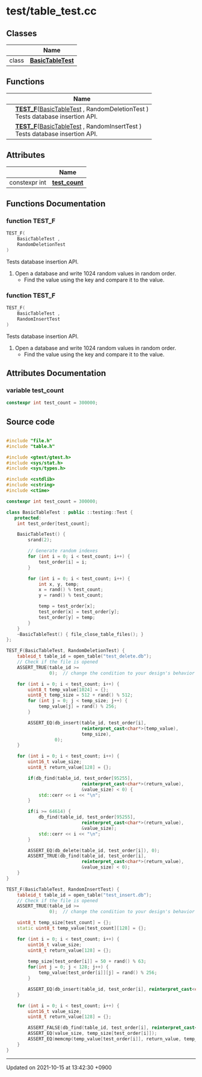 

# test/table_test.cc



## Classes

|                | Name           |
| -------------- | -------------- |
| class | **[BasicTableTest](/Classes/BasicTableTest)**  |

## Functions

|                | Name           |
| -------------- | -------------- |
| | **[TEST_F](/Modules/TestCode#function-test_f)**(<a href="/Classes/BasicTableTest">BasicTableTest</a> , RandomDeletionTest )<br>Tests database insertion API.  |
| | **[TEST_F](/Modules/TestCode#function-test_f)**(<a href="/Classes/BasicTableTest">BasicTableTest</a> , RandomInsertTest )<br>Tests database insertion API.  |

## Attributes

|                | Name           |
| -------------- | -------------- |
| constexpr int | **[test_count](/Modules/TestCode#variable-test_count)**  |


## Functions Documentation

### function TEST_F

```cpp
TEST_F(
    BasicTableTest ,
    RandomDeletionTest 
)
```

Tests database insertion API. 



1. Open a database and write 1024 random values in random order.
    * Find the value using the key and compare it to the value. 


### function TEST_F

```cpp
TEST_F(
    BasicTableTest ,
    RandomInsertTest 
)
```

Tests database insertion API. 



1. Open a database and write 1024 random values in random order.
    * Find the value using the key and compare it to the value. 



## Attributes Documentation

### variable test_count

```cpp
constexpr int test_count = 300000;
```



## Source code

```cpp

#include "file.h"
#include "table.h"

#include <gtest/gtest.h>
#include <sys/stat.h>
#include <sys/types.h>

#include <cstdlib>
#include <cstring>
#include <ctime>

constexpr int test_count = 300000;

class BasicTableTest : public ::testing::Test {
   protected:
    int test_order[test_count];

    BasicTableTest() {
        srand(2);

        // Generate random indexes
        for (int i = 0; i < test_count; i++) {
            test_order[i] = i;
        }

        for (int i = 0; i < test_count; i++) {
            int x, y, temp;
            x = rand() % test_count;
            y = rand() % test_count;

            temp = test_order[x];
            test_order[x] = test_order[y];
            test_order[y] = temp;
        }
    }
    ~BasicTableTest() { file_close_table_files(); }
};

TEST_F(BasicTableTest, RandomDeletionTest) {
    tableid_t table_id = open_table("test_delete.db");
    // Check if the file is opened
    ASSERT_TRUE(table_id >=
                0);  // change the condition to your design's behavior

    for (int i = 0; i < test_count; i++) {
        uint8_t temp_value[1024] = {};
        uint8_t temp_size = 512 + rand() % 512;
        for (int j = 0; j < temp_size; j++) {
            temp_value[j] = rand() % 256;
        }

        ASSERT_EQ(db_insert(table_id, test_order[i],
                            reinterpret_cast<char*>(temp_value),
                            temp_size),
                  0);
    }

    for (int i = 0; i < test_count; i++) {
        uint16_t value_size;
        uint8_t return_value[128] = {};

        if(db_find(table_id, test_order[95255],
                            reinterpret_cast<char*>(return_value),
                            &value_size) < 0) {
            std::cerr << i << "\n";
        }

        if(i >= 64614) {
            db_find(table_id, test_order[95255],
                            reinterpret_cast<char*>(return_value),
                            &value_size);
            std::cerr << i << "\n";
        }

        ASSERT_EQ(db_delete(table_id, test_order[i]), 0);
        ASSERT_TRUE(db_find(table_id, test_order[i],
                            reinterpret_cast<char*>(return_value),
                            &value_size) < 0);
    }
}

TEST_F(BasicTableTest, RandomInsertTest) {
    tableid_t table_id = open_table("test_insert.db");
    // Check if the file is opened
    ASSERT_TRUE(table_id >=
                0);  // change the condition to your design's behavior

    uint8_t temp_size[test_count] = {};
    static uint8_t temp_value[test_count][128] = {};

    for (int i = 0; i < test_count; i++) {
        uint16_t value_size;
        uint8_t return_value[128] = {};
        
        temp_size[test_order[i]] = 50 + rand() % 63;
        for(int j = 0; j < 128; j++) {
            temp_value[test_order[i]][j] = rand() % 256;
        }

        ASSERT_EQ(db_insert(table_id, test_order[i], reinterpret_cast<char*>(temp_value[test_order[i]]), temp_size[test_order[i]]), 0);
    }

    for (int i = 0; i < test_count; i++) {
        uint16_t value_size;
        uint8_t return_value[128] = {};

        ASSERT_FALSE(db_find(table_id, test_order[i], reinterpret_cast<char*>(return_value), &value_size) < 0);
        ASSERT_EQ(value_size, temp_size[test_order[i]]);
        ASSERT_EQ(memcmp(temp_value[test_order[i]], return_value, temp_size[test_order[i]]), 0);
    }
}
```


-------------------------------

Updated on 2021-10-15 at 13:42:30 +0900
